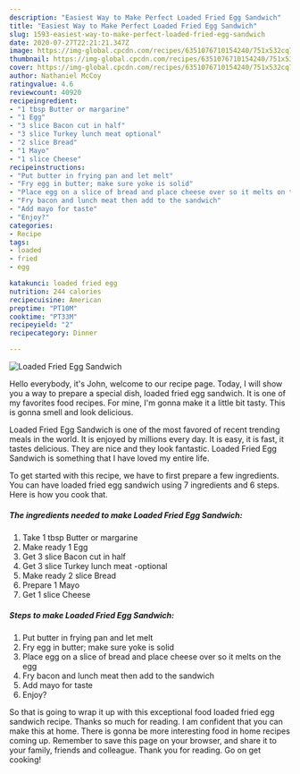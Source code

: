 ```yaml
---
description: "Easiest Way to Make Perfect Loaded Fried Egg Sandwich"
title: "Easiest Way to Make Perfect Loaded Fried Egg Sandwich"
slug: 1593-easiest-way-to-make-perfect-loaded-fried-egg-sandwich
date: 2020-07-27T22:21:21.347Z
image: https://img-global.cpcdn.com/recipes/6351076710154240/751x532cq70/loaded-fried-egg-sandwich-recipe-main-photo.jpg
thumbnail: https://img-global.cpcdn.com/recipes/6351076710154240/751x532cq70/loaded-fried-egg-sandwich-recipe-main-photo.jpg
cover: https://img-global.cpcdn.com/recipes/6351076710154240/751x532cq70/loaded-fried-egg-sandwich-recipe-main-photo.jpg
author: Nathaniel McCoy
ratingvalue: 4.6
reviewcount: 40920
recipeingredient:
- "1 tbsp Butter or margarine"
- "1 Egg"
- "3 slice Bacon cut in half"
- "3 slice Turkey lunch meat optional"
- "2 slice Bread"
- "1 Mayo"
- "1 slice Cheese"
recipeinstructions:
- "Put butter in frying pan and let melt"
- "Fry egg in butter; make sure yoke is solid"
- "Place egg on a slice of bread and place cheese over so it melts on the egg"
- "Fry bacon and lunch meat then add to the sandwich"
- "Add mayo for taste"
- "Enjoy?"
categories:
- Recipe
tags:
- loaded
- fried
- egg

katakunci: loaded fried egg 
nutrition: 244 calories
recipecuisine: American
preptime: "PT10M"
cooktime: "PT33M"
recipeyield: "2"
recipecategory: Dinner

---
```



![Loaded Fried Egg Sandwich](https://img-global.cpcdn.com/recipes/6351076710154240/751x532cq70/loaded-fried-egg-sandwich-recipe-main-photo.jpg)

Hello everybody, it's John, welcome to our recipe page. Today, I will show you a way to prepare a special dish, loaded fried egg sandwich. It is one of my favorites food recipes. For mine, I'm gonna make it a little bit tasty. This is gonna smell and look delicious.

Loaded Fried Egg Sandwich is one of the most favored of recent trending meals in the world. It is enjoyed by millions every day. It is easy, it is fast, it tastes delicious. They are nice and they look fantastic. Loaded Fried Egg Sandwich is something that I have loved my entire life.




To get started with this recipe, we have to first prepare a few ingredients. You can have loaded fried egg sandwich using 7 ingredients and 6 steps. Here is how you cook that.

<!--inarticleads1-->

##### The ingredients needed to make Loaded Fried Egg Sandwich:

1. Take 1 tbsp Butter or margarine
1. Make ready 1 Egg
1. Get 3 slice Bacon cut in half
1. Get 3 slice Turkey lunch meat -optional
1. Make ready 2 slice Bread
1. Prepare 1 Mayo
1. Get 1 slice Cheese




<!--inarticleads2-->

##### Steps to make Loaded Fried Egg Sandwich:

1. Put butter in frying pan and let melt
1. Fry egg in butter; make sure yoke is solid
1. Place egg on a slice of bread and place cheese over so it melts on the egg
1. Fry bacon and lunch meat then add to the sandwich
1. Add mayo for taste
1. Enjoy?




So that is going to wrap it up with this exceptional food loaded fried egg sandwich recipe. Thanks so much for reading. I am confident that you can make this at home. There is gonna be more interesting food in home recipes coming up. Remember to save this page on your browser, and share it to your family, friends and colleague. Thank you for reading. Go on get cooking!
